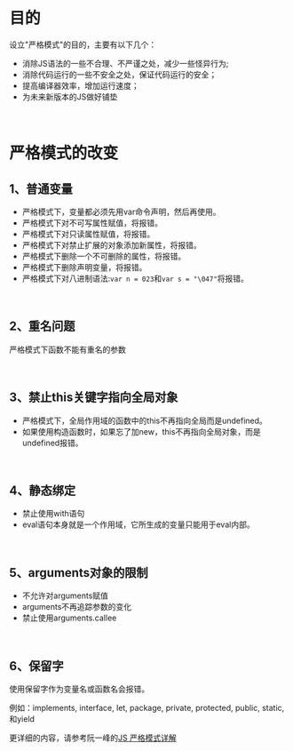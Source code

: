 # 目的

设立"严格模式"的目的，主要有以下几个：

- 消除JS语法的一些不合理、不严谨之处，减少一些怪异行为;
- 消除代码运行的一些不安全之处，保证代码运行的安全；
- 提高编译器效率，增加运行速度；
- 为未来新版本的JS做好铺垫

<br/>

# 严格模式的改变

## 1、普通变量

- 严格模式下，变量都必须先用var命令声明，然后再使用。
- 严格模式下对不可写属性赋值，将报错。
- 严格模式下对只读属性赋值，将报错。
- 严格模式下对禁止扩展的对象添加新属性，将报错。
- 严格模式下删除一个不可删除的属性，将报错。
- 严格模式下删除声明变量，将报错。
- 严格模式下对八进制语法:`var n = 023`和`var s = "\047"`将报错。

<br/>

## 2、重名问题

严格模式下函数不能有重名的参数

<br/>

## 3、禁止this关键字指向全局对象

- 严格模式下，全局作用域的函数中的this不再指向全局而是undefined。
- 如果使用构造函数时，如果忘了加new，this不再指向全局对象，而是undefined报错。

<br/>

## 4、静态绑定

- 禁止使用with语句
- eval语句本身就是一个作用域，它所生成的变量只能用于eval内部。

<br/>

## 5、arguments对象的限制

- 不允许对arguments赋值
- arguments不再追踪参数的变化
- 禁止使用arguments.callee

<br/>

## 6、保留字

使用保留字作为变量名或函数名会报错。

例如：implements, interface, let, package, private, protected, public, static,和yield

更详细的内容，请参考阮一峰的[JS 严格模式详解](http://www.ruanyifeng.com/blog/2013/01/JS_strict_mode.html)